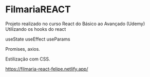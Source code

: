 # FilmariaREACT

Projeto realizado no curso React do Básico ao Avançado (Udemy)
Utilizando os hooks do react

useState
useEffect
useParams

Promises, axios.

Estilização com CSS.


https://filmaria-react-felipe.netlify.app/

